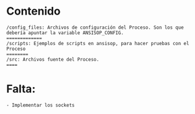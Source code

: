 **Contenido**
=============
	/config_files: Archivos de configuración del Proceso. Son los que debería apuntar la variable ANSISOP_CONFIG.
	=============
	/scripts: Ejemplos de scripts en ansisop, para hacer pruebas con el Proceso
	========
	/src: Archivos fuente del Proceso.
	====

**Falta**:
==========
	- Implementar los sockets